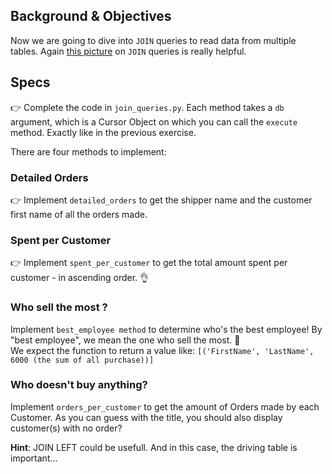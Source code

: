 ## Background & Objectives

Now we are going to dive into `JOIN` queries to read data from multiple tables. Again [this picture](http://stackoverflow.com/questions/17946221/sql-join-and-different-types-of-joins) on `JOIN` queries is really helpful.

## Specs

👉 Complete the code in `join_queries.py`. Each method takes a `db` argument, which is a Cursor Object on which you can call the `execute` method. Exactly like in the previous exercise.

There are four methods to implement:

### Detailed Orders

👉 Implement `detailed_orders` to get the shipper name and the customer first name of all the orders made.

### Spent per Customer

👉 Implement `spent_per_customer` to get the total amount spent per customer - in ascending order. 👌

### Who sell the most ?

Implement `best_employee method` to determine who's the best employee! By "best employee", we mean the one who sell the most. 👑<br>
We expect the function to return a value like: `[('FirstName', 'LastName', 6000 (the sum of all purchase))]`

### Who doesn't buy anything?
Implement `orders_per_customer` to get the amount of Orders made by each Customer. As you can guess with the title, you should also display customer(s) with no order?

**Hint**: JOIN LEFT could be usefull. And in this case, the driving table is important...
